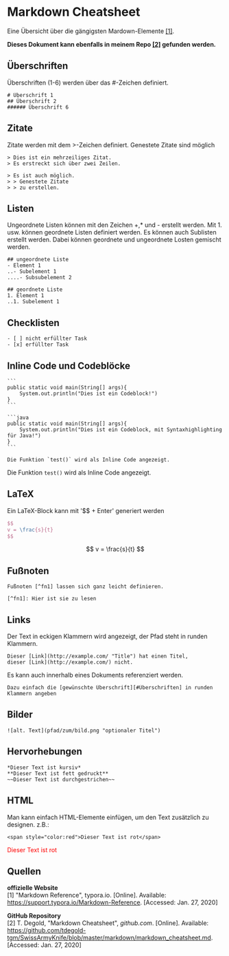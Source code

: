 # Markdown Cheatsheet

Eine Übersicht über die gängigsten Mardown-Elemente [[1]](https://support.typora.io/Markdown-Reference).

**Dieses Dokument kann ebenfalls in meinem Repo [[2]](https://github.com/tdegold-tgm/SwissArmyKnife/blob/master/markdown/markdown_cheatsheet.md) gefunden werden.**

## Überschriften

Überschriften (1-6) werden über das #-Zeichen definiert.

```
# Überschrift 1
## Überschrift 2
###### Überschrift 6
```

## Zitate

Zitate werden mit dem >-Zeichen definiert. Genestete Zitate sind möglich

```
> Dies ist ein mehrzeiliges Zitat.
> Es erstreckt sich über zwei Zeilen.

> Es ist auch möglich.
> > Genestete Zitate 
> > zu erstellen.
```

## Listen

Ungeordnete Listen können mit den Zeichen +,* und - erstellt werden. Mit 1. usw. können geordnete Listen definiert werden. Es können auch Sublisten erstellt werden. Dabei können geordnete und ungeordnete Losten gemischt werden.

```
## ungeordnete Liste
- Element 1
..- Subelement 1
....- Subsubelement 2

## geordnete Liste
1. Element 1
..1. Subelement 1
```

## Checklisten

```
- [ ] nicht erfüllter Task
- [x] erfüllter Task
```

## Inline Code und Codeblöcke

```
​```
public static void main(String[] args){
	System.out.println("Dies ist ein Codeblock!")
}
​```

​```java
public static void main(String[] args){
	System.out.println("Dies ist ein Codeblock, mit Syntaxhighlighting für Java!")
}
​```
```

```
Die Funktion `test()` wird als Inline Code angezeigt.
```

Die Funktion `test()` wird als Inline Code angezeigt.

## LaTeX

Ein LaTeX-Block kann mit '$$ + Enter' generiert werden

```latex
$$
v = \frac{s}{t}
$$
```

$$
v = \frac{s}{t}
$$

## Fußnoten

```
Fußnoten [^fn1] lassen sich ganz leicht definieren.

[^fn1]: Hier ist sie zu lesen
```

## Links

Der Text in eckigen Klammern wird angezeigt, der Pfad steht in runden Klammern.

```
Dieser [Link](http://example.com/ "Title") hat einen Titel,
dieser [Link](http://example.com/) nicht.
```

Es kann auch innerhalb eines Dokuments referenziert werden.

```
Dazu einfach die [gewünschte Überschrift][#Überschriften] in runden Klammern angeben
```

## Bilder

```
![alt. Text](pfad/zum/bild.png "optionaler Titel")
```

## Hervorhebungen

```
*Dieser Text ist kursiv*
**Dieser Text ist fett gedruckt**
~~Dieser Text ist durchgestrichen~~
```

## HTML

Man kann einfach HTML-Elemente einfügen, um den Text zusätzlich zu designen. z.B.:

```
<span style="color:red">Dieser Text ist rot</span>
```

<span style="color:red">Dieser Text ist rot</span>

## Quellen

**offizielle Website**  
[1] "Markdown Reference", typora.io. [Online]. Available: https://support.typora.io/Markdown-Reference. [Accessed: Jan. 27, 2020]

**GitHub Repository**  
 [2] T. Degold, "Markdown Cheatsheet", *github.com*. [Online]. Available: https://github.com/tdegold-tgm/SwissArmyKnife/blob/master/markdown/markdown_cheatsheet.md. [Accessed: Jan. 27, 2020]